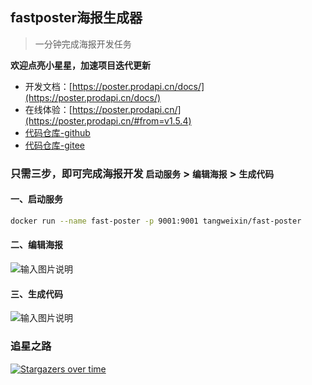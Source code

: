 ## fastposter海报生成器

> 一分钟完成海报开发任务

**欢迎点亮小星星，加速项目迭代更新**

- 开发文档：[https://poster.prodapi.cn/docs/](https://poster.prodapi.cn/docs/)
- 在线体验：[https://poster.prodapi.cn/](https://poster.prodapi.cn/#from=v1.5.4)
- [代码仓库-github](https://github.com/psoho/fast-poster)
- [代码仓库-gitee](https://gitee.com/psoho/fast-poster)

### 只需三步，即可完成海报开发 `启动服务` > `编辑海报` > `生成代码`

#### 一、启动服务

```bash
docker run --name fast-poster -p 9001:9001 tangweixin/fast-poster
```

#### 二、编辑海报

![输入图片说明](https://fastposter.oss-cn-shanghai.aliyuncs.com/v1.4.0/WX20210707-232649%402x.png)

#### 三、生成代码

![输入图片说明](https://fastposter.oss-cn-shanghai.aliyuncs.com/v1.4.0/WX20210707-232717%402x.png)


### 追星之路

[![Stargazers over time](https://starchart.cc/psoho/fast-poster.svg)](https://starchart.cc/psoho/fast-poster)
